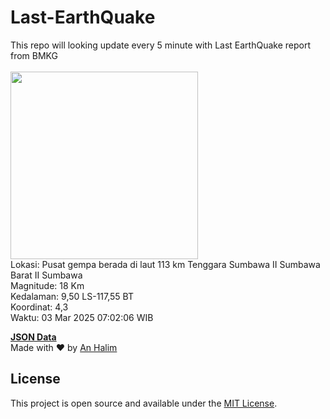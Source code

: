 # Last-EarthQuake
This repo will looking update every 5 minute with Last EarthQuake report from BMKG
<br>
<br>
<img src="undefined" width="300"/>
<br>
Lokasi: Pusat gempa berada di laut 113 km Tenggara Sumbawa  II Sumbawa Barat II Sumbawa <br>
Magnitude: 18 Km <br>
Kedalaman: 9,50 LS-117,55 BT <br>
Koordinat: 4,3 <br>
Waktu: 03 Mar 2025 07:02:06 WIB <br>

<a href="./data/data.json">**JSON Data**</a>
<br>
Made with ❤️ by <a href="https://github.com/an-halim">An Halim</a>
## License

This project is open source and available under the [MIT License](LICENSE).
